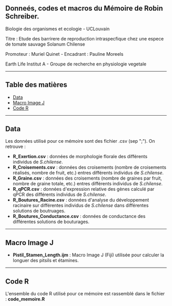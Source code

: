 ## Donneés, codes et macros du Mémoire de Robin Schreiber.
Biologie des organismes et ecologie - UCLouvain

Titre : Etude des barrirere de reproduction intraspecfique chez une espece de tomate sauvage Solanum Chilense

Promoteur : Muriel Quinet - Encadrant : Pauline Moreels

Earth Life Institut A - Groupe de recherche en physiologie vegetale 

---
## Table des matières

- [Data](#Data)
- [Macro Image J](#Macro_image_J)
- [Code R](#Code_R)
  
---
## Data

Les données utilisé pour ce mémoire sont des fichier .csv (sep ";"). On retrouve :
- **R_Exertion.csv** : données de morphologie florale des différents individus de *S.chilense*.
- **R_Croisements.csv** : données des croisements (nombre de croisements réalisés, nombre de fruit, etc.) entres différents individus de *S.chilense*.
- **R_Graine.csv** : données des croisements (nombre de graines par fruit, nombre de graine totale, etc.) entres différents individus de *S.chilense*.
- **R_qPCR.csv** : données d'expression relative des gènes calculé par qPCR des différents individus de *S.chilense*.
- **R_Boutures_Racine.csv** : données d'analyse du développement racinaire sur différentes individus de *S.chilense* dans différentes solutions de boutruages.
- **R_Boutures_Conductance.csv** : données de conductance des différentes solutions de bouturages.

---
## Macro Image J

- **Pistil_Stamen_Length.ijm** : Macro Image J (Fiji) utilisée pour calculer la longuer des pitsils et étamines.

----
## Code R

L'ensemble du code R utilisé pour ce mémoire est rassemblé dans le fichier : **code_memoire.R**


